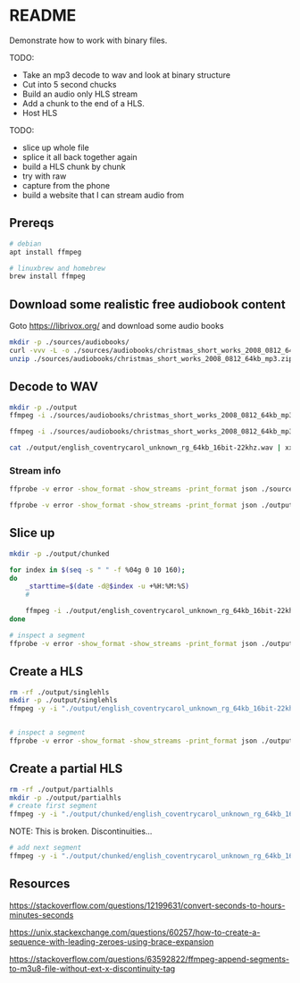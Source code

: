 # README

Demonstrate how to work with binary files.

TODO:

* Take an mp3 decode to wav and look at binary structure
* Cut into 5 second chucks
* Build an audio only HLS stream
* Add a chunk to the end of a HLS.
* Host HLS

TODO:

* slice up whole file
* splice it all back together again
* build a HLS chunk by chunk
* try with raw
* capture from the phone
* build a website that I can stream audio from 

## Prereqs

```sh
# debian
apt install ffmpeg

# linuxbrew and homebrew
brew install ffmpeg
```

## Download some realistic free audiobook content

Goto https://librivox.org/ and download some audio books  

```sh
mkdir -p ./sources/audiobooks/  
curl -vvv -L -o ./sources/audiobooks/christmas_short_works_2008_0812_64kb_mp3.zip http://www.archive.org/download/christmas_short_works_2008_0812/christmas_short_works_2008_0812_64kb_mp3.zip
unzip ./sources/audiobooks/christmas_short_works_2008_0812_64kb_mp3.zip -d ./sources/audiobooks/christmas_short_works_2008_0812_64kb_mp3
```

## Decode to WAV

```sh
mkdir -p ./output
ffmpeg -i ./sources/audiobooks/christmas_short_works_2008_0812_64kb_mp3/english_coventrycarol_unknown_rg_64kb.mp3 ./output/english_coventrycarol_unknown_rg_64kb.wav

ffmpeg -i ./sources/audiobooks/christmas_short_works_2008_0812_64kb_mp3/english_coventrycarol_unknown_rg_64kb.mp3 -ac 1 -ar 22000 ./output/english_coventrycarol_unknown_rg_64kb_16bit-22khz.wav
```

```sh
cat ./output/english_coventrycarol_unknown_rg_64kb_16bit-22khz.wav | xxd | more
```

### Stream info

```sh
ffprobe -v error -show_format -show_streams -print_format json ./sources/audiobooks/christmas_short_works_2008_0812_64kb_mp3/english_coventrycarol_unknown_rg_64kb.mp3 | jq . 

ffprobe -v error -show_format -show_streams -print_format json ./output/english_coventrycarol_unknown_rg_64kb_16bit-22khz.wav | jq . 
```



## Slice up

```sh
mkdir -p ./output/chunked

for index in $(seq -s " " -f %04g 0 10 160); 
do
    _starttime=$(date -d@$index -u +%H:%M:%S)
    #

    ffmpeg -i ./output/english_coventrycarol_unknown_rg_64kb_16bit-22khz.wav -ss $_starttime -t 00:00:10 -vcodec copy -acodec copy ./output/chunked/english_coventrycarol_unknown_rg_64kb_16bit-22khz.$index.wav
done

# inspect a segment 
ffprobe -v error -show_format -show_streams -print_format json ./output/chunked/english_coventrycarol_unknown_rg_64kb_16bit-22khz.0010.wav | jq .
```

## Create a HLS

```sh
rm -rf ./output/singlehls
mkdir -p ./output/singlehls
ffmpeg -y -i "./output/english_coventrycarol_unknown_rg_64kb_16bit-22khz.wav" -c:a aac -b:a 128k -muxdelay 0 -f segment -sc_threshold 0 -segment_time 10 -segment_list "./output/singlehls/playlist.m3u8" -segment_format mpegts "./output/singlehls/file%d.ts"


# inspect a segment 
ffprobe -v error -show_format -show_streams -print_format json ./output/singlehls/file0.ts | jq .

```

## Create a partial HLS

```sh
rm -rf ./output/partialhls
mkdir -p ./output/partialhls
# create first segment
ffmpeg -y -i "./output/chunked/english_coventrycarol_unknown_rg_64kb_16bit-22khz.0000.wav" -c:a aac -b:a 128k -muxdelay 0 -f segment -sc_threshold 0 -segment_time 100 -segment_list "./output/partialhls/playlist.m3u8" -segment_format mpegts "./output/partialhls/file%d.ts"
```

NOTE: This is broken.  Discontinuities...
```sh
# add next segment
ffmpeg -y -i "./output/chunked/english_coventrycarol_unknown_rg_64kb_16bit-22khz.0010.wav" -hls_playlist_type event -hls_segment_filename "./output/partialhls/file%d.ts" -hls_time 100 -hls_flags omit_endlist+append_list "./output/partialhls/playlist.m3u8"
```




## Resources

https://stackoverflow.com/questions/12199631/convert-seconds-to-hours-minutes-seconds

https://unix.stackexchange.com/questions/60257/how-to-create-a-sequence-with-leading-zeroes-using-brace-expansion

https://stackoverflow.com/questions/63592822/ffmpeg-append-segments-to-m3u8-file-without-ext-x-discontinuity-tag




<!-- # create the playlist
ffmpeg -y -i <chunk.flac> -hls_playlist_type event -hls_base_url http://localhost:9000/ -hls_segment_filename <segment> -hls_time 2 -hls_flags omit_endlist playlist.m3u8 

# append to playlist
ffmpeg -y -i <chunk.flac> -hls_playlist_type event -hls_base_url http://localhost:9000/ -hls_segment_filename <segment> -hls_time 2 -hls_flags omit_endlist+append_list playlist.m3u8

# finish the playlist
ffmpeg -y -i <chunk.flac> -hls_playlist_type event -hls_base_url http://localhost:9000/ -hls_segment_filename <segment> -hls_time 2 -hls_flags append_list playlist.m3u8 -->